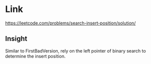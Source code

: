 # Link

https://leetcode.com/problems/search-insert-position/solution/

## Insight

Similar to FirstBadVersion, rely on the left pointer of binary search to determine the 
insert position.
